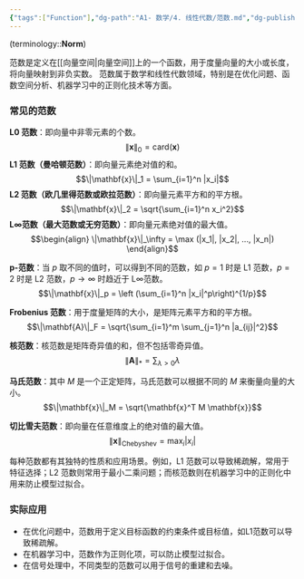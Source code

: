 ```yaml
---
{"tags":["Function"],"dg-path":"A1- 数学/4. 线性代数/范数.md","dg-publish":true,"permalink":"/A1- 数学/4. 线性代数/范数/","dgPassFrontmatter":true,"noteIcon":"","created":"2024-08-08T22:14:02.089+08:00","updated":"2025-04-29T10:39:40.103+08:00"}
---
```


(terminology::**Norm**)

范数是定义在[[向量空间\|向量空间]]上的一个函数，用于度量向量的大小或长度，将向量映射到非负实数。
范数属于数学和线性代数领域，特别是在优化问题、函数空间分析、机器学习中的正则化技术等方面。
### 常见的范数
**L0 范数**：即向量中非零元素的个数。
$$\|\mathbf{x}\|_0 = \text{card}(\mathbf{x})$$
**L1 范数（曼哈顿范数）**：即向量元素绝对值的和。
$$\|\mathbf{x}\|_1 = \sum_{i=1}^n |x_i|$$
**L2 范数（欧几里得范数或欧拉范数）**：即向量元素平方和的平方根。
$$\|\mathbf{x}\|_2 = \sqrt{\sum_{i=1}^n x_i^2}$$
**L∞范数（最大范数或无穷范数）**：即向量元素绝对值的最大值。
$$\begin{align}
\|\mathbf{x}\|_\infty = \max (|x_1|, |x_2|, ..., |x_n|)
\end{align}$$

**p-范数**：当 $p$ 取不同的值时，可以得到不同的范数，如 $p=1$ 时是 L1 范数，$p=2$ 时是 L2 范数，$p \to \infty$ 时趋近于 L∞范数。
$$\|\mathbf{x}\|_p = \left (\sum_{i=1}^n |x_i|^p\right)^{1/p}$$

**Frobenius 范数**：用于度量矩阵的大小，是矩阵元素平方和的平方根。
$$\|\mathbf{A}\|_F = \sqrt{\sum_{i=1}^m \sum_{j=1}^n |a_{ij}|^2}$$

**核范数**：核范数是矩阵奇异值的和，但不包括零奇异值。
$$\|\mathbf{A}\|_* = \sum_{\lambda > 0} \lambda$$

**马氏范数**：其中 $M$ 是一个正定矩阵，马氏范数可以根据不同的 $M$ 来衡量向量的大小。
$$\|\mathbf{x}\|_M = \sqrt{\mathbf{x}^T M \mathbf{x}}$$

**切比雪夫范数**：即向量在任意维度上的绝对值的最大值。
$$\|\mathbf{x}\|_\text{Chebyshev} = \max_{i} |x_i|$$

每种范数都有其独特的性质和应用场景。例如，L1 范数可以导致稀疏解，常用于特征选择；L2 范数则常用于最小二乘问题；而核范数则在机器学习中的正则化中用来防止模型过拟合。
### 实际应用
- 在优化问题中，范数用于定义目标函数的约束条件或目标值，如L1范数可以导致稀疏解。
- 在机器学习中，范数作为正则化项，可以防止模型过拟合。
- 在信号处理中，不同类型的范数可以用于信号的重建和去噪。

